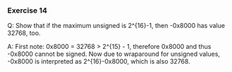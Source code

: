 ### Exercise 14

Q: Show that if the maximum unsigned is 2^{16}-1, then -0x8000 has value 32768, too.

A: 
First note: 0x8000 = 32768 > 2^{15} - 1, therefore 0x8000 and thus -0x8000 cannot be signed.
Now due to wraparound for unsigned values, -0x8000 is interpreted as 2^{16}-0x8000, which is also 32768.
